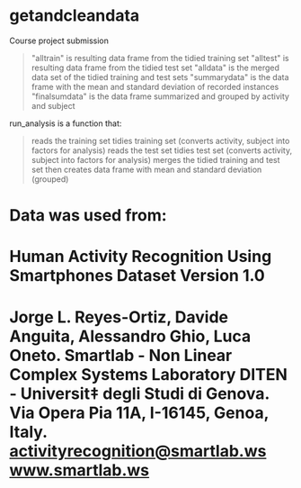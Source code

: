 # getandcleandata
Course project submission

> "alltrain" is resulting data frame from the tidied training set
> "alltest" is resulting data frame from the tidied test set
> "alldata" is the merged data set of the tidied training and test sets
> "summarydata" is the data frame with the mean and standard deviation of recorded instances
> "finalsumdata" is the data frame summarized and grouped by activity and subject

run_analysis is a function that:
>  reads the training set
> tidies training set (converts activity, subject into factors for analysis)
> reads the test set
> tidies test set (converts activity, subject into factors for analysis)
> merges the tidied training and test set
> then creates data frame with mean and standard deviation (grouped)

Data was used from:
==================================================================
Human Activity Recognition Using Smartphones Dataset
Version 1.0
==================================================================
Jorge L. Reyes-Ortiz, Davide Anguita, Alessandro Ghio, Luca Oneto.
Smartlab - Non Linear Complex Systems Laboratory
DITEN - Universit‡ degli Studi di Genova.
Via Opera Pia 11A, I-16145, Genoa, Italy.
activityrecognition@smartlab.ws
www.smartlab.ws
==================================================================
